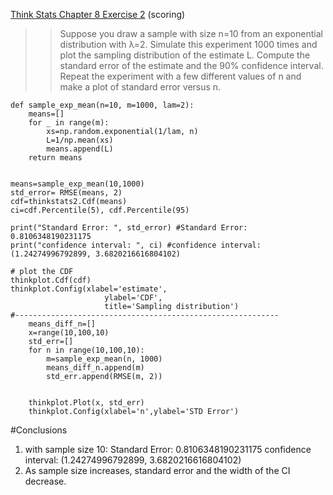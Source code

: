 [Think Stats Chapter 8 Exercise 2](http://greenteapress.com/thinkstats2/html/thinkstats2009.html#toc77) (scoring)

>>Suppose you draw a sample with size n=10 from an exponential distribution with λ=2. Simulate this experiment 1000 times and plot the sampling distribution of the estimate L. Compute the standard error of the estimate and the 90% confidence interval.
Repeat the experiment with a few different values of n and make a plot of standard error versus n.

    def sample_exp_mean(n=10, m=1000, lam=2):
        means=[]
        for _ in range(m):
            xs=np.random.exponential(1/lam, n)
            L=1/np.mean(xs)
            means.append(L)
        return means    


    means=sample_exp_mean(10,1000)
    std_error= RMSE(means, 2)
    cdf=thinkstats2.Cdf(means)
    ci=cdf.Percentile(5), cdf.Percentile(95)

    print("Standard Error: ", std_error) #Standard Error:  0.8106348190231175
    print("confidence interval: ", ci) #confidence interval:  (1.24274996792899, 3.6820216616804102)

    # plot the CDF
    thinkplot.Cdf(cdf)
    thinkplot.Config(xlabel='estimate',
                         ylabel='CDF',
                         title='Sampling distribution')
    #-----------------------------------------------------------
        means_diff_n=[]
        x=range(10,100,10)
        std_err=[]
        for n in range(10,100,10):
            m=sample_exp_mean(n, 1000)
            means_diff_n.append(m)
            std_err.append(RMSE(m, 2))


        thinkplot.Plot(x, std_err) 
        thinkplot.Config(xlabel='n',ylabel='STD Error')

#Conclusions
1) with sample size 10:
Standard Error:  0.8106348190231175
confidence interval:  (1.24274996792899, 3.6820216616804102)
2) As sample size increases, standard error and the width of the CI decrease.

